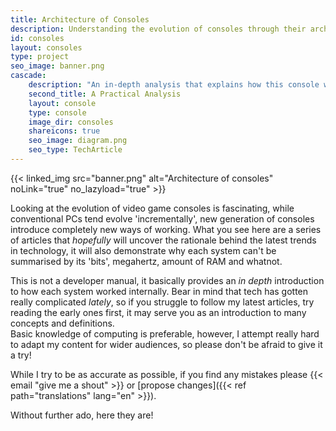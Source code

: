 ```yaml
---
title: Architecture of Consoles
description: Understanding the evolution of consoles through their architecture
id: consoles
layout: consoles
type: project
seo_image: banner.png
cascade:
    description: "An in-depth analysis that explains how this console works internally"
    second_title: A Practical Analysis
    layout: console
    type: console
    image_dir: consoles
    shareicons: true
    seo_image: diagram.png
    seo_type: TechArticle
---
```


{{< linked_img src="banner.png" alt="Architecture of consoles" noLink="true" no_lazyload="true" >}}

Looking at the evolution of video game consoles is fascinating, while conventional PCs tend evolve 'incrementally', new generation of consoles introduce completely new ways of working. What you see here are a series of articles that *hopefully* will uncover the rationale behind the latest trends in technology, it will also demonstrate why each system can't be summarised by its 'bits', megahertz, amount of RAM and whatnot.

This is not a developer manual, it basically provides an *in depth* introduction to how each system worked internally. Bear in mind that tech has gotten really complicated *lately*, so if you struggle to follow my latest articles, try reading the early ones first, it may serve you as an introduction to many concepts and definitions.  
Basic knowledge of computing is preferable, however, I attempt really hard to adapt my content for wider audiences, so please don't be afraid to give it a try!

While I try to be as accurate as possible, if you find any mistakes please {{< email "give me a shout" >}} or [propose changes]({{< ref path="translations" lang="en" >}}). 
<!-- 
Translated article should add this line:

Another thing, these writings in particular are actually a translation of the [english series]({{< ref path="consoles" lang="en" >}}), so there may be some lacking of a [translation]({{< ref path="translations" lang="en" >}})
-->

Without further ado, here they are!